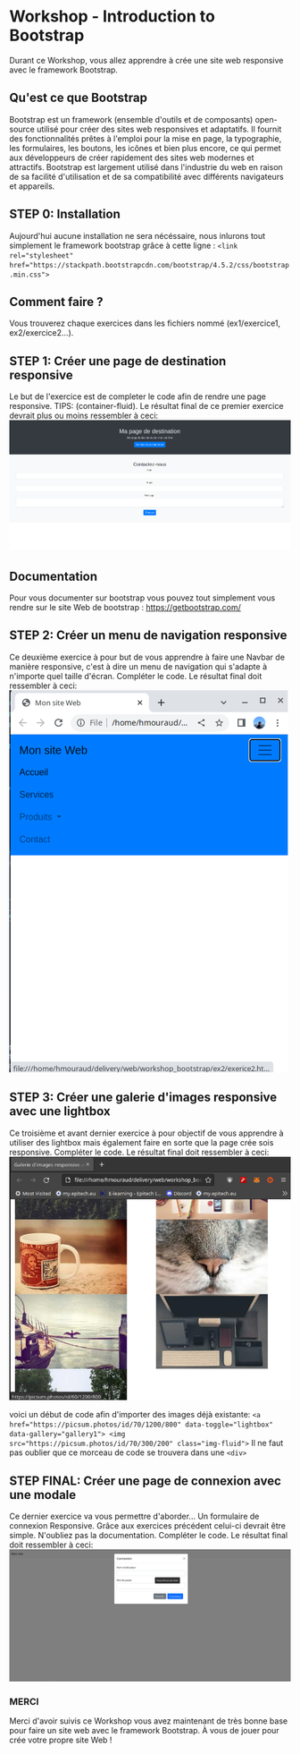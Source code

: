 # **Workshop - Introduction to Bootstrap**

Durant ce Workshop, vous allez apprendre à crée une site web responsive avec le framework Bootstrap.

## **Qu'est ce que Bootstrap**

Bootstrap est un framework (ensemble d'outils et de composants) open-source utilisé pour créer des sites web responsives et adaptatifs.
Il fournit des fonctionnalités prêtes à l'emploi pour la mise en page, la typographie, les formulaires, les boutons, les icônes et bien plus encore, ce qui permet aux développeurs de créer rapidement des sites web modernes et attractifs.
Bootstrap est largement utilisé dans l'industrie du web en raison de sa facilité d'utilisation et de sa compatibilité avec différents navigateurs et appareils.

## **STEP 0: Installation**

Aujourd'hui aucune installation ne sera nécéssaire, nous inlurons tout simplement le framework bootstrap grâce à cette ligne :
`<link rel="stylesheet" href="https://stackpath.bootstrapcdn.com/bootstrap/4.5.2/css/bootstrap.min.css">`

## **Comment faire ?**
Vous trouverez chaque exercices dans les fichiers nommé (ex1/exercice1, ex2/exercice2...).

## **STEP 1: Créer une page de destination responsive**
Le but de l'exercice est de completer le code afin de rendre une page responsive. TIPS: (container-fluid).
Le résultat final de ce premier exercice devrait plus ou moins ressembler à ceci:
![ex1](ex1/ex1screen.png)

## **Documentation**
Pour vous documenter sur bootstrap vous pouvez tout simplement vous rendre sur le site Web de bootstrap : https://getbootstrap.com/

## **STEP 2: Créer un menu de navigation responsive**
Ce deuxième exercice à pour but de vous apprendre à faire une Navbar de manière responsive, c'est à dire un menu de navigation qui s'adapte à n'importe quel taille d'écran. Compléter le code. Le résultat final doit ressembler à ceci:
![ex2](ex2/ex2screen.png)

## **STEP 3: Créer une galerie d'images responsive avec une lightbox**
Ce troisième et avant dernier exercice à pour objectif de vous apprendre à utiliser des lightbox mais également faire en sorte que la page crée sois responsive.
Compléter le code. Le résultat final doit ressembler à ceci:
![ex3](ex3/ex3screen.png)

voici un début de code afin d'importer des images déjà existante:
`<a href="https://picsum.photos/id/70/1200/800" data-toggle="lightbox" data-gallery="gallery1"> <img src="https://picsum.photos/id/70/300/200" class="img-fluid">`
Il ne faut pas oublier que ce morceau de code se trouvera dans une `<div>`

## **STEP FINAL:  Créer une page de connexion avec une modale**
Ce dernier exercice va vous permettre d'aborder... Un formulaire de connexion Responsive. Grâce aux exercices précédent celui-ci devrait être simple. N'oubliez pas la documentation. Compléter le code. Le résultat final doit ressembler à ceci:
![ex4](ex4/ex4screen.png)

### **MERCI**
Merci d'avoir suivis ce Workshop vous avez maintenant de très bonne base pour faire un site web avec le framework Bootstrap. À vous de jouer pour crée votre propre site Web ! 